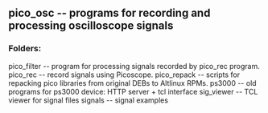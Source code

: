 ## pico_osc -- programs for recording and processing oscilloscope signals

### Folders:

pico_filter -- program for processing signals recorded by pico_rec program.
pico_rec    -- record signals using Picoscope.
pico_repack -- scripts for repacking pico libraries from original DEBs to Altlinux RPMs.
ps3000      -- old programs for ps3000 device: HTTP server + tcl interface
sig_viewer  -- TCL viewer for signal files
signals     -- signal examples
